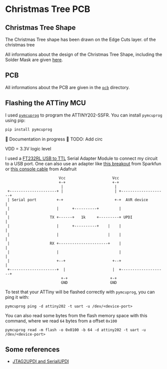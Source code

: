 # Christmas Tree PCB

## Christmas Tree Shape

The Christmas Tree shape has been drawn on the Edge Cuts layer.
 of the christmas tree

All informations about the design of the Christmas Tree Shape, including the Solder Mask are given [here](mcad).

## PCB

All informations about the PCB are given in the [`pcb`](pcb) directory.

## Flashing the ATTiny MCU

I used [`pymcuprog`](https://github.com/microchip-pic-avr-tools/pymcuprog) to program the ATTINY202-SSFR. You can install `pymcuprog` using pip:

```sh
pip install pymcuprog
```

:construction: Documentation in progress :construction:
TODO: Add circ

<!-- Circuit -->
<!-- https://github.com/microchip-pic-avr-tools/pymcuprog?tab=readme-ov-file#serial-port-updi-pyupdi -->

VDD = 3.3V logic level

I used a [FT232RL USB to TTL](https://www.amazon.ca/dp/B01JG8H5U4) Serial Adapter Module to connect my circuit to a USB port. One can also use an adapter like [this breakout](https://www.sparkfun.com/products/9873) from Sparkfun or [this console cable](https://www.adafruit.com/product/954) from Adafruit


```
                        Vcc                     Vcc
                        +-+                     +-+
                         |                       |
 +---------------------+ |                       | +--------------------+
 | Serial port         +-+                       +-+  AVR device        |
 |                     |      +----------+         |                    |
 |                  TX +------+   1k     +---------+ UPDI               |
 |                     |      +----------+    |    |                    |
 |                     |                      |    |                    |
 |                  RX +----------------------+    |                    |
 |                     |                           |                    |
 |                     +--+                     +--+                    |
 +---------------------+  |                     |  +--------------------+
                         +-+                   +-+
                         GND                   GND
```

To test that your ATTiny will be flashed correctly with `pymcuprog`, you can ping it with:

```console
pymcuprog ping -d attiny202 -t uart -u /dev/<device-port>
```

You can also read some bytes from the flash memory space with this command, where we read `64` bytes from a offset `0x100`

```console
pymcuprog read -m flash -o 0x0100 -b 64 -d attiny202 -t uart -u /dev/<device-port>
```


## Some references

* [JTAG2UPDI and SerialUPDI](https://teddywarner.org/Projects/SerialUPDI)

